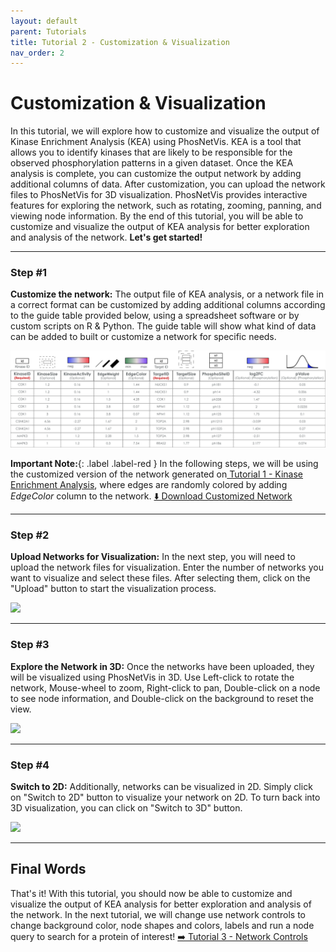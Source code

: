 ```yaml
---
layout: default
parent: Tutorials
title: Tutorial 2 - Customization & Visualization
nav_order: 2
---
```


# Customization & Visualization

In this tutorial, we will explore how to customize and visualize the output of Kinase Enrichment Analysis (KEA) using PhosNetVis. KEA is a tool that allows you to identify kinases that are likely to be responsible for the observed phosphorylation patterns in a given dataset. Once the KEA analysis is complete, you can customize the output network by adding additional columns of data. After customization, you can upload the network files to PhosNetVis for 3D visualization. PhosNetVis provides interactive features for exploring the network, such as rotating, zooming, panning, and viewing node information. By the end of this tutorial, you will be able to customize and visualize the output of KEA analysis for better exploration and analysis of the network. **Let's get started!**

***

### Step #1

**Customize the network:** The output file of KEA analysis, or a network file in a correct format can be customized by adding additional columns according to the guide table provided below, using a spreadsheet software or by custom scripts on R & Python. The guide table will show what kind of data can be added to built or customize a network for specific needs.

![](../../assets/images/vis-tutorial/guide-table.png)

**Important Note:**{: .label .label-red } In the following steps, we will be using the customized version of the network generated on<a href="https://gumuslab.github.io/phosnetvis-docs/docs/tutorials/KEA.html"> Tutorial 1 - Kinase Enrichment Analysis</a>, where edges are randomly colored by adding *EdgeColor* column to the network. <a href="../../assets/tutorial-datasets/customized-network.csv" download="customized-network.csv"> ⬇️ Download Customized Network</a>

***

### Step #2

**Upload Networks for Visualization:** In the next step, you will need to upload the network files for visualization. Enter the number of networks you want to visualize and select these files. After selecting them, click on the "Upload" button to start the visualization process.

![](../../assets/images/vis-tutorial/vis-step2.gif)

***

### Step #3

**Explore the Network in 3D:** Once the networks have been uploaded, they will be visualized using PhosNetVis in 3D. Use Left-click to rotate the network, Mouse-wheel to zoom, Right-click to pan, Double-click on a node to see node information, and Double-click on the background to reset the view.

![](../../assets/images/vis-tutorial/vis-step3.gif)

***

### Step #4

**Switch to 2D:** Additionally, networks can be visualized in 2D. Simply click on "Switch to 2D" button to visualize your network on 2D. To turn back into 3D visualization, you can click on "Switch to 3D" button.

![](../../assets/images/vis-tutorial/vis-step4.gif)

***

## Final Words

That's it! With this tutorial, you should now be able to customize and visualize the output of KEA analysis for better exploration and analysis of the network. In the next tutorial, we will change use network controls to change background color, node shapes and colors, labels and run a node query to search for a protein of interest!  <a href="https://gumuslab.github.io/phosnetvis-docs/docs/tutorials/network-control.html"> ➡️ Tutorial 3 - Network Controls</a>


